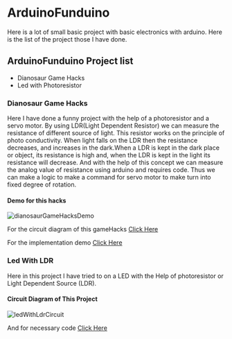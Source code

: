 # ArduinoFunduino

Here is a lot of small basic project with basic electronics with arduino.
Here is the list of the project those I have done.

## ArduinoFunduino Project list
- Dianosaur Game Hacks
- Led with Photoresistor

### Dianosaur Game Hacks
Here I have done a funny project with the help of a photoresistor and a servo motor.
By using LDR(Light Dependent Resistor) we can measure the resistance of different source of light.
This resistor works on the principle of photo conductivity. When light falls on the LDR then the resistance decreases, and increases in the dark.When a LDR is kept in the dark     place or object, its resistance is high and, when the LDR is kept in the light its resistance will decrease. And with the help of this concept we can measure the analog value of resistance using arduino and requires code. Thus we can make a logic to make a command for servo motor to make turn into fixed degree of rotation.

#### Demo for this hacks
![dianosaurGameHacksDemo](https://user-images.githubusercontent.com/64744693/87867838-b702d800-c9b2-11ea-9118-b97497470738.gif)

For the circuit diagram of this gameHacks [Click Here](https://github.com/Raihan-009/ArduinoFunduino/blob/master/dianosaurGameHacks/simulationScreenshot%20.png)

For the implementation demo [Click Here](https://github.com/Raihan-009/ArduinoFunduino/blob/master/dianosaurGameHacks/howToimplement.jpg)



### Led With LDR

Here in this project I have tried to on a LED with the Help of photoresistor or Light Dependent Source (LDR).

#### Circuit Diagram of This Project
![ledWithLdrCircuit](https://user-images.githubusercontent.com/64744693/87868385-e1ef2b00-c9b6-11ea-8cca-d237b9b10ac0.JPG)

And for necessary code [Click Here](https://github.com/Raihan-009/ArduinoFunduino/blob/master/ledWithLDR/ldrCode.ino)
